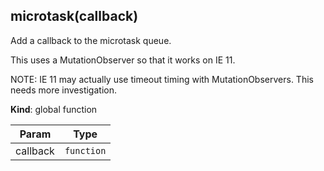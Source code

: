 <a name="microtask"></a>
## microtask(callback)
Add a callback to the microtask queue.

This uses a MutationObserver so that it works on IE 11.

NOTE: IE 11 may actually use timeout timing with MutationObservers. This
needs more investigation.

**Kind**: global function  

| Param | Type |
| --- | --- |
| callback | <code>function</code> | 

